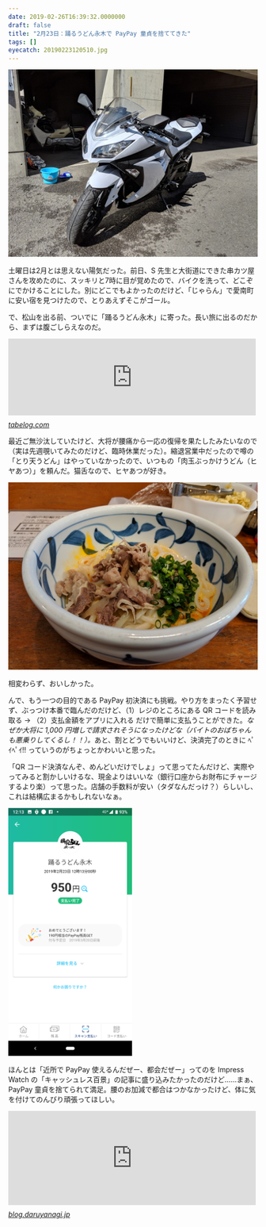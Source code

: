 ```yaml
---
date: 2019-02-26T16:39:32.0000000
draft: false
title: "2月23日：踊るうどん永木で PayPay 童貞を捨ててきた"
tags: []
eyecatch: 20190223120510.jpg
---
```

<p><span itemscope itemtype="http://schema.org/Photograph"><img src="20190223111050.jpg" alt="f:id:daruyanagi:20190223111050j:plain" title="f:id:daruyanagi:20190223111050j:plain" class="hatena-fotolife" itemprop="image"></span></p><p>土曜日は2月とは思えない陽気だった。前日、S 先生と大街道にできた串カツ屋さんを攻めたのに、スッキリと7時に目が覚めたので、バイクを洗って、どこぞにでかけることにした。別にどこでもよかったのだけど、「じゃらん」で愛南町に安い宿を見つけたので、とりあえずそこがゴール。</p><p>で、松山を出る前、ついでに「踊るうどん永木」に寄った。長い旅に出るのだから、まずは腹ごしらえなのだ。</p><p><iframe src="https://hatenablog-parts.com/embed?url=https%3A%2F%2Ftabelog.com%2Fehime%2FA3801%2FA380101%2F38000210%2F" title="踊るうどん永木 (山西/うどん)" class="embed-card embed-webcard" scrolling="no" frameborder="0" style="display: block; width: 100%; height: 155px; max-width: 500px; margin: 10px 0px;"></iframe><cite class="hatena-citation"><a href="https://tabelog.com/ehime/A3801/A380101/38000210/">tabelog.com</a></cite></p><p>最近ご無沙汰していたけど、大将が腰痛から一応の復帰を果たしたみたいなので（実は先週覗いてみたのだけど、臨時休業だった）。縮退営業中だったので噂の「とり天うどん」はやっていなかったので、いつもの「肉玉ぶっかけうどん（ヒヤあつ）」を頼んだ。猫舌なので、ヒヤあつが好き。</p><p><span itemscope itemtype="http://schema.org/Photograph"><img src="20190223120510.jpg" alt="f:id:daruyanagi:20190223120510j:plain" title="f:id:daruyanagi:20190223120510j:plain" class="hatena-fotolife" itemprop="image"></span></p><p>相変わらず、おいしかった。</p><p>んで、もう一つの目的である PayPay 初決済にも挑戦。やり方をまったく予習せず、ぶっつけ本番で臨んだのだけど、（1）レジのところにある QR コードを読み取る → （2）支払金額をアプリに入れる だけで簡単に支払うことができた。<i>なぜか大将に 1,000 円増しで請求されそうになったけどな（バイトのおばちゃんも悪乗りしてくるし！！）。</i>あと、割とどうでもいいけど、決済完了のときに ﾍﾟｲﾍﾟｲ!! っていうのがちょっとかわいいと思った。</p><p>「QR コード決済なんぞ、めんどいだけでしょ」って思ってたんだけど、実際やってみると割かしいけるな、現金よりはいいな（銀行口座からお財布にチャージするより楽）って思った。店舗の手数料が安い（タダなんだっけ？）らしいし、これは結構広まるかもしれないなぁ。</p><p><span itemscope itemtype="http://schema.org/Photograph"><img src="20190226163557.png" alt="f:id:daruyanagi:20190226163557p:plain:w250" title="f:id:daruyanagi:20190226163557p:plain:w250" class="hatena-fotolife" style="width:250px" itemprop="image"></span></p><p>ほんとは「近所で PayPay 使えるんだぜー、都会だぜー」ってのを Impress Watch の「キャッシュレス百景」の記事に盛り込みたかったのだけど……まぁ、PayPay 童貞を捨てられて満足。腰のお加減で都合はつかなかったけど、体に気を付けてのんびり頑張ってほしい。</p><p><iframe src="https://hatenablog-parts.com/embed?url=https%3A%2F%2Fblog.daruyanagi.jp%2Fentry%2F2019%2F02%2F19%2F191203" title="Impress Watch の「キャッシュレス百景」に寄稿しました - だるろぐ" class="embed-card embed-blogcard" scrolling="no" frameborder="0" style="display: block; width: 100%; height: 190px; max-width: 500px; margin: 10px 0px;"></iframe><cite class="hatena-citation"><a href="https://blog.daruyanagi.jp/entry/2019/02/19/191203">blog.daruyanagi.jp</a></cite></p>
